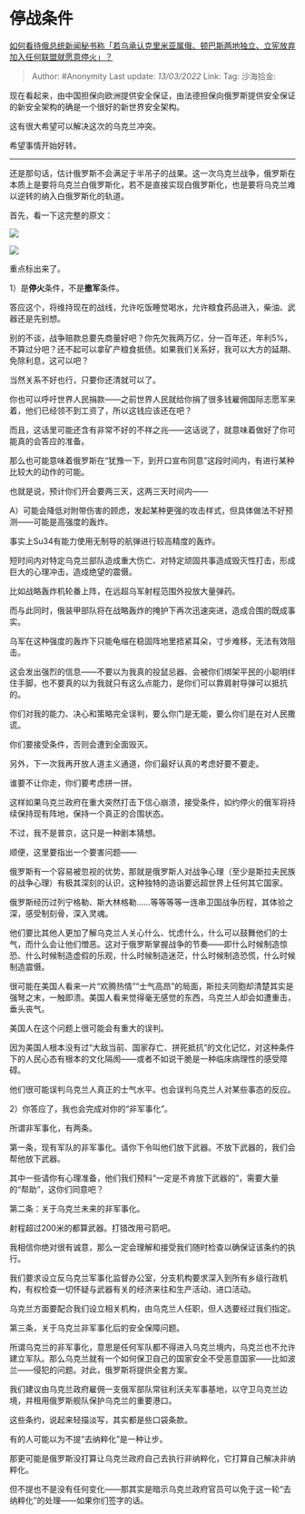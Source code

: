# 停战条件
[如何看待俄总统新闻秘书称「若乌承认克里米亚属俄、顿巴斯两地独立、立宪放弃加入任何联盟就愿意停火」？](https://www.zhihu.com/question/520611199/answer/2378960801)

> Author: #Anonymity
> Last update: *13/03/2022*
> Link:
> Tag:
> 沙海拾金:

现在看起来，由中国担保向欧洲提供安全保证，由法德担保向俄罗斯提供安全保证的新安全架构的确是一个很好的新世界安全架构。

这有很大希望可以解决这次的乌克兰冲突。

希望事情开始好转。

---

还是那句话，估计俄罗斯不会满足于半吊子的战果。这一次乌克兰战争，俄罗斯在本质上是要将乌克兰白俄罗斯化，若不是直接实现白俄罗斯化，也是要将乌克兰难以逆转的纳入白俄罗斯化的轨道。

首先，看一下这完整的原文：

![](https://pic1.zhimg.com/v2-782d024a23ef0f0d37618359a6f2d819_720w.jpg?source=3af55fa1)

![](https://pic1.zhimg.com/80/v2-782d024a23ef0f0d37618359a6f2d819_1440w.jpg?source=3af55fa1)

重点标出来了。

1）是**停火**条件，不是**撤军**条件。

答应这个，将维持现在的战线，允许吃饭睡觉喝水，允许粮食药品进入，柴油、武器还是先别想。

别的不谈，战争赔款总要先商量好吧？你先欠我两万亿，分一百年还，年利5%，不算过分吧？还不起可以拿矿产粮食抵债。如果我们关系好，我可以大方的延期、免除利息，这可以吧？

当然关系不好也行，只要你还清就可以了。

你也可以呼吁世界人民捐款——之前世界人民就给你捐了很多钱雇佣国际志愿军来着，他们已经领不到工资了，所以这钱应该还在吧？

而且，这话里可能还含有非常不好的不祥之兆——这话说了，就意味着做好了你可能真的会答应的准备。

那么也可能意味着俄罗斯在“犹豫一下，到开口宣布同意”这段时间内，有进行某种比较大的动作的可能。

也就是说，预计你们开会要两三天，这两三天时间内——

A）可能会降低对附带伤害的顾虑，发起某种更强的攻击样式，但具体做法不好预测——可能是高强度的轰炸。

事实上Su34有能力使用无制导的航弹进行较高精度的轰炸。

短时间内对特定乌克兰部队造成重大伤亡、对特定顽固共事造成毁灭性打击，形成巨大的心理冲击，造成绝望的震慑。

比如战略轰炸机轮番上阵，在远超乌军射程范围外投放大量弹药。

而与此同时，俄装甲部队将在战略轰炸的掩护下再次迅速突进，造成合围的既成事实。

乌军在这种强度的轰炸下只能龟缩在稳固阵地里捂紧耳朵，寸步难移，无法有效阻击。

这会发出强烈的信息——不要以为我真的投鼠忌器、会被你们绑架平民的小聪明绊住手脚，也不要真的以为我就只有这么点能力，是你们可以靠肩射导弹可以抵抗的。

你们对我的能力、决心和策略完全误判，要么你门是无能，要么你们是在对人民撒谎。

你们要接受条件，否则会遭到全面毁灭。

另外，下一次我再开放人道主义通道，你们最好认真的考虑好要不要走。

谁要不让你走，你们要考虑拼一拼。

这样如果乌克兰政府在重大突然打击下信心崩溃，接受条件，如约停火的俄军将持续保持现有阵地，保持一个真正的合围状态。

不过，我不是普京，这只是一种剧本猜想。

顺便，这里要指出一个要害问题——

俄罗斯有一个容易被忽视的优势，那就是俄罗斯人对战争心理（至少是斯拉夫民族的战争心理）有极其深刻的认识，这种独特的造诣要远超世界上任何其它国家。

俄罗斯经历过列宁格勒、斯大林格勒……等等等等一连串卫国战争历程，其体验之深，感受制刻骨，深入灵魂。

他们要比其他人更加了解乌克兰人关心什么、忧虑什么，什么可以鼓舞他们的士气，而什么会让他们憎恶。这对于俄罗斯掌握战争的节奏——即什么时候制造惊恐、什么时候制造虚假的乐观，什么时候制造迷茫，什么时候制造恐慌，什么时候制造震慑。

很可能在美国人看来一片“欢腾热情”“士气高昂”的局面，斯拉夫同胞却清楚其实是强弩之末，一触即溃。美国人看来觉得毫无感觉的东西，乌克兰人却会如遭重击，垂头丧气。

美国人在这个问题上很可能会有重大的误判。

因为美国人根本没有过“大敌当前、国家存亡、拼死抵抗”的文化记忆，对这种条件下的人民心态有根本的文化隔阂——或者不如说干脆是一种临床病理性的感受障碍。

他们很可能误判乌克兰人真正的士气水平。也会误判乌克兰人对某些事态的反应。

2）你答应了，我也会完成对你的“非军事化”。

所谓非军事化，有两条。

第一条，现有军队的非军事化。请你下令叫他们放下武器。不放下武器的，我们会帮他放下武器。

其中一些请你有心理准备，他们我们预料“一定是不肯放下武器的”，需要大量的“帮助”，这你们同意吧？

第二条：关于乌克兰未来的非军事化。

射程超过200米的都算武器。打猎改用弓箭吧。

我相信你绝对很有诚意，那么一定会理解和接受我们随时检查以确保证该条约的执行。

我们要求设立反乌克兰军事化监督办公室，分支机构要求深入到所有乡级行政机构，有权检查一切怀疑与武器有关的经济来往和生产活动、进口活动。

乌克兰方面要配合我们设立相关机构，由乌克兰人任职，但人选要经过我们指定。

第三条，关于乌克兰非军事化后的安全保障问题。

所谓乌克兰的非军事化，意思是任何军队都不得进入乌克兰境内，乌克兰也不允许建立军队。那么乌克兰就有一个如何保卫自己的国家安全不受恶意国家——比如波兰——侵犯的问题。对此，俄罗斯将提供全套方案。

我们建议由乌克兰政府雇佣一支俄军部队常驻利沃夫军事基地，以守卫乌克兰边境，并租用俄罗斯舰队保护乌克兰的重要港口。

这些条约，说起来轻描淡写，其实都是些口袋条款。

有的人可能以为不提“去纳粹化”是一种让步。

那更可能是俄罗斯没打算让乌克兰政府自己去执行非纳粹化，它打算自己解决非纳粹化。

但不提也不是没有任何变化——那其实是暗示乌克兰政府官员可以免于这一轮“去纳粹化”的处理——如果你们签字的话。
